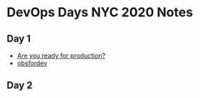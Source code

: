 # DevOps Days NYC 2020 Notes

## Day 1
* [Are you ready for production?](ready.md)
* [obsfordev](obsfordev.md)

## Day 2
